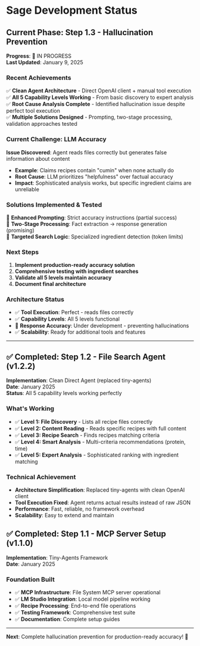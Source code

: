 # Sage Development Status

## Current Phase: Step 1.3 - Hallucination Prevention

**Progress**: 🔧 IN PROGRESS  
**Last Updated**: January 9, 2025

### Recent Achievements

✅ **Clean Agent Architecture** - Direct OpenAI client + manual tool execution  
✅ **All 5 Capability Levels Working** - From basic discovery to expert analysis  
✅ **Root Cause Analysis Complete** - Identified hallucination issue despite perfect tool execution  
✅ **Multiple Solutions Designed** - Prompting, two-stage processing, validation approaches tested

### Current Challenge: LLM Accuracy

**Issue Discovered**: Agent reads files correctly but generates false information about content
- **Example**: Claims recipes contain "cumin" when none actually do
- **Root Cause**: LLM prioritizes "helpfulness" over factual accuracy
- **Impact**: Sophisticated analysis works, but specific ingredient claims are unreliable

### Solutions Implemented & Tested

🔧 **Enhanced Prompting**: Strict accuracy instructions (partial success)  
🔧 **Two-Stage Processing**: Fact extraction → response generation (promising)  
🔧 **Targeted Search Logic**: Specialized ingredient detection (token limits)

### Next Steps

1. **Implement production-ready accuracy solution**
2. **Comprehensive testing with ingredient searches**
3. **Validate all 5 levels maintain accuracy**
4. **Document final architecture**

### Architecture Status
- ✅ **Tool Execution**: Perfect - reads files correctly
- ✅ **Capability Levels**: All 5 levels functional  
- 🔧 **Response Accuracy**: Under development - preventing hallucinations
- ✅ **Scalability**: Ready for additional tools and features

---

## ✅ Completed: Step 1.2 - File Search Agent (v1.2.2)

**Implementation**: Clean Direct Agent (replaced tiny-agents)  
**Date**: January 2025  
**Status**: All 5 capability levels working perfectly

### What's Working
- ✅ **Level 1: File Discovery** - Lists all recipe files correctly
- ✅ **Level 2: Content Reading** - Reads specific recipes with full content
- ✅ **Level 3: Recipe Search** - Finds recipes matching criteria  
- ✅ **Level 4: Smart Analysis** - Multi-criteria recommendations (protein, time)
- ✅ **Level 5: Expert Analysis** - Sophisticated ranking with ingredient matching

### Technical Achievement
- **Architecture Simplification**: Replaced tiny-agents with clean OpenAI client
- **Tool Execution Fixed**: Agent returns actual results instead of raw JSON
- **Performance**: Fast, reliable, no framework overhead
- **Scalability**: Easy to extend and maintain

## ✅ Completed: Step 1.1 - MCP Server Setup (v1.1.0)

**Implementation**: Tiny-Agents Framework  
**Date**: January 2025  

### Foundation Built
- ✅ **MCP Infrastructure**: File System MCP server operational
- ✅ **LM Studio Integration**: Local model pipeline working
- ✅ **Recipe Processing**: End-to-end file operations
- ✅ **Testing Framework**: Comprehensive test suite
- ✅ **Documentation**: Complete setup guides

---

**Next**: Complete hallucination prevention for production-ready accuracy! 🌿